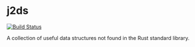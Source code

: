 # j2ds

[![Build Status](https://travis-ci.com/Nitori-/j2ds.svg?branch=master)](https://travis-ci.com/Nitori-/j2ds)

A collection of useful data structures not found in the Rust standard
library.
